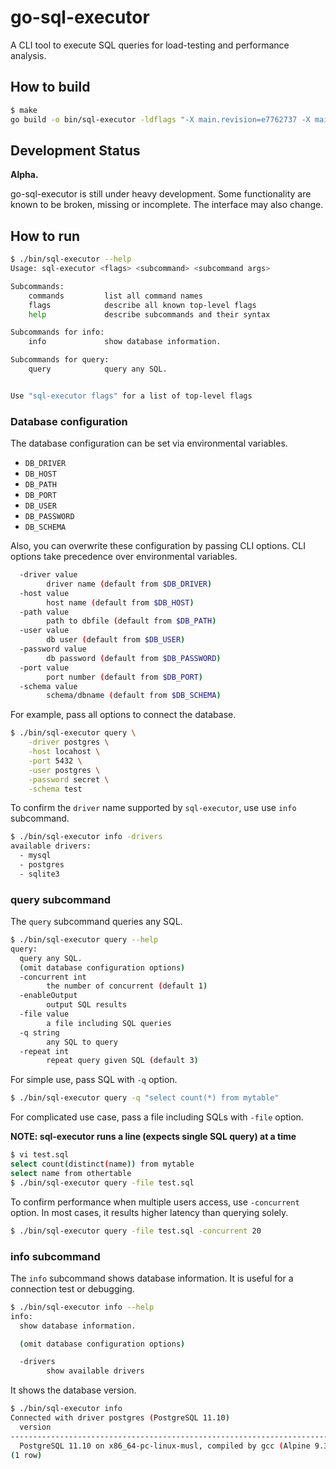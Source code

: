 # go-sql-executor

A CLI tool to execute SQL queries for load-testing and performance analysis.

## How to build

```bash
$ make
go build -o bin/sql-executor -ldflags "-X main.revision=e7762737 -X main.buildTime=2021-04-21T12:43:14Z" cmd/executor/main.go
```

## Development Status

**Alpha.**

go-sql-executor is still under heavy development. Some functionality are known to be broken, missing or incomplete. The interface may also change.

## How to run

```bash
$ ./bin/sql-executor --help
Usage: sql-executor <flags> <subcommand> <subcommand args>

Subcommands:
    commands         list all command names
    flags            describe all known top-level flags
    help             describe subcommands and their syntax

Subcommands for info:
    info             show database information.

Subcommands for query:
    query            query any SQL.


Use "sql-executor flags" for a list of top-level flags
```

### Database configuration

The database configuration can be set via environmental variables.

* `DB_DRIVER`
* `DB_HOST`
* `DB_PATH`
* `DB_PORT`
* `DB_USER`
* `DB_PASSWORD`
* `DB_SCHEMA`

Also, you can overwrite these configuration by passing CLI options. CLI options take precedence over environmental variables.

```bash
  -driver value
        driver name (default from $DB_DRIVER)
  -host value
        host name (default from $DB_HOST)
  -path value
        path to dbfile (default from $DB_PATH)
  -user value
        db user (default from $DB_USER)
  -password value
        db password (default from $DB_PASSWORD)
  -port value
        port number (default from $DB_PORT)
  -schema value
        schema/dbname (default from $DB_SCHEMA)
```

For example, pass all options to connect the database.

```bash
$ ./bin/sql-executor query \
    -driver postgres \
    -host locahost \
    -port 5432 \
    -user postgres \
    -password secret \
    -schema test
```

To confirm the `driver` name supported by `sql-executor`, use use `info` subcommand.

```bash
$ ./bin/sql-executor info -drivers
available drivers:
  - mysql
  - postgres
  - sqlite3
```

### query subcommand

The `query` subcommand queries any SQL.

```bash
$ ./bin/sql-executor query --help
query:
  query any SQL.
  (omit database configuration options)
  -concurrent int
        the number of concurrent (default 1)
  -enableOutput
        output SQL results
  -file value
        a file including SQL queries
  -q string
        any SQL to query
  -repeat int
        repeat query given SQL (default 3)
```

For simple use, pass SQL with `-q` option.

```bash
$ ./bin/sql-executor query -q "select count(*) from mytable"
```

For complicated use case, pass a file including SQLs with `-file` option.

**NOTE: sql-executor runs a line (expects single SQL query) at a time**

```bash
$ vi test.sql
select count(distinct(name)) from mytable
select name from othertable
$ ./bin/sql-executor query -file test.sql
```

To confirm performance when multiple users access, use `-concurrent` option. In most cases, it results higher latency than querying solely.

```bash
$ ./bin/sql-executor query -file test.sql -concurrent 20
```

### info subcommand

The `info` subcommand shows database information. It is useful for a connection test or debugging.

```bash
$ ./bin/sql-executor info --help
info:
  show database information.

  (omit database configuration options)

  -drivers
        show available drivers
```

It shows the database version.

```bash
$ ./bin/sql-executor info
Connected with driver postgres (PostgreSQL 11.10)
  version
-----------------------------------------------------------------------------------------
  PostgreSQL 11.10 on x86_64-pc-linux-musl, compiled by gcc (Alpine 9.3.0) 9.3.0, 64-bit
(1 row)
```

